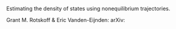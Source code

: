 Estimating the density of states using nonequilibrium trajectories.

Grant M. Rotskoff & Eric Vanden-Eijnden: arXiv:

